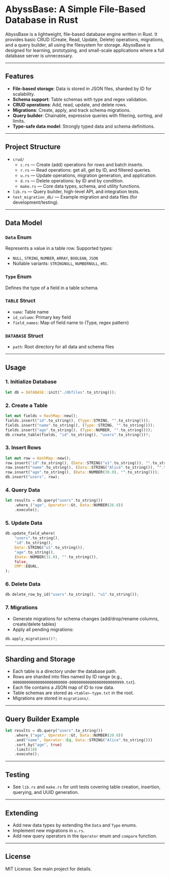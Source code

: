 # AbyssBase: A Simple File-Based Database in Rust

AbyssBase is a lightweight, file-based database engine written in Rust. It provides basic CRUD (Create, Read, Update, Delete) operations, migrations, and a query builder, all using the filesystem for storage. AbyssBase is designed for learning, prototyping, and small-scale applications where a full database server is unnecessary.

---

## Features

- **File-based storage**: Data is stored in JSON files, sharded by ID for scalability.
- **Schema support**: Table schemas with type and regex validation.
- **CRUD operations**: Add, read, update, and delete rows.
- **Migrations**: Create, apply, and track schema migrations.
- **Query builder**: Chainable, expressive queries with filtering, sorting, and limits.
- **Type-safe data model**: Strongly typed data and schema definitions.

---

## Project Structure

- `crud/`
  - `c.rs` — Create (add) operations for rows and batch inserts.
  - `r.rs` — Read operations: get all, get by ID, and filtered queries.
  - `u.rs` — Update operations, migration generation, and application.
  - `d.rs` — Delete operations: by ID and by condition.
  - `make.rs` — Core data types, schema, and utility functions.
- `lib.rs` — Query builder, high-level API, and integration tests.
- `test_migration_db/` — Example migration and data files (for development/testing).

---

## Data Model

### `Data` Enum
Represents a value in a table row. Supported types:
- `NULL`, `STRING`, `NUMBER`, `ARRAY`, `BOOLEAN`, `JSON`
- Nullable variants: `STRINGNULL`, `NUMBERNULL`, etc.

### `Type` Enum
Defines the type of a field in a table schema.

### `TABLE` Struct
- `name`: Table name
- `id_column`: Primary key field
- `field_names`: Map of field name to (Type, regex pattern)

### `DATABASE` Struct
- `path`: Root directory for all data and schema files

---

## Usage

### 1. Initialize Database
```rust
let db = DATABASE::init("./dbfiles".to_string());
```

### 2. Create a Table
```rust
let mut fields = HashMap::new();
fields.insert("id".to_string(), (Type::STRING, "".to_string()));
fields.insert("name".to_string(), (Type::STRING, "".to_string()));
fields.insert("age".to_string(), (Type::NUMBER, "".to_string()));
db.create_table(fields, "id".to_string(), "users".to_string())?;
```

### 3. Insert Rows
```rust
let mut row = HashMap::new();
row.insert("id".to_string(), (Data::STRING("u1".to_string()), "".to_string()));
row.insert("name".to_string(), (Data::STRING("Alice".to_string()), "".to_string()));
row.insert("age".to_string(), (Data::NUMBER(30.0), "".to_string()));
db.insert("users", row);
```

### 4. Query Data
```rust
let results = db.query("users".to_string())
    .where_("age", Operator::Gt, Data::NUMBER(26.0))
    .execute();
```

### 5. Update Data
```rust
db.update_field_where(
    "users".to_string(),
    "id".to_string(),
    Data::STRING("u1".to_string()),
    "age".to_string(),
    (Data::NUMBER(31.0), "".to_string()),
    false,
    CMP::EQUAL,
);
```

### 6. Delete Data
```rust
db.delete_row_by_id("users".to_string(), "u1".to_string());
```

### 7. Migrations
- Generate migrations for schema changes (add/drop/rename columns, create/delete tables)
- Apply all pending migrations:
```rust
db.apply_migrations()?;
```

---

## Sharding and Storage
- Each table is a directory under the database path.
- Rows are sharded into files named by ID range (e.g., `000000000000000000000000-000000000000000000000999.txt`).
- Each file contains a JSON map of ID to row data.
- Table schemas are stored as `<table>-type.txt` in the root.
- Migrations are stored in `migrations/`.

---

## Query Builder Example
```rust
let results = db.query("users".to_string())
    .where_("age", Operator::Gt, Data::NUMBER(20.0))
    .and("name", Operator::Eq, Data::STRING("Alice".to_string()))
    .sort_by("age", true)
    .limit(10)
    .execute();
```

---

## Testing
- See `lib.rs` and `make.rs` for unit tests covering table creation, insertion, querying, and UUID generation.

---

## Extending
- Add new data types by extending the `Data` and `Type` enums.
- Implement new migrations in `u.rs`.
- Add new query operators in the `Operator` enum and `compare` function.

---

## License
MIT License. See main project for details.
